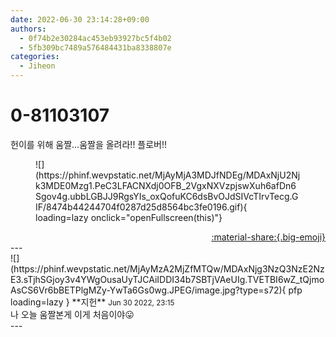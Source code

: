 ```yaml
---
date: 2022-06-30 23:14:28+09:00
authors:
  - 0f74b2e30284ac453eb93927bc5f4b02
  - 5fb309bc7489a576484431ba8338807e
categories:
  - Jiheon
---
```


# 0-81103107

<div class="post-container" markdown="1">
<div class="content-container md-sidebar__scrollwrap" markdown="1">

헌이를 위해 움짤...움짤을 올려라!! 플로버!!
<figure markdown="1">
![](https://phinf.wevpstatic.net/MjAyMjA3MDJfNDEg/MDAxNjU2Njk3MDE0Mzg1.PeC3LFACNXdj0OFB_2VgxNXVzpjswXuh6afDn6Sgov4g.ubbLGBJJ9RgsYIs_oxQofuKC6dsBvOJdSIVcTIrvTecg.GIF/8474b44244704f0287d25d8564bc3fe0196.gif){ loading=lazy onclick="openFullscreen(this)"}
</figure>


</div>
</div>

<div style="text-align: right;" markdown="1">
<a href="https://weverse.io/fromis9/fanpost/0-81103107" style="text-align: right;">:material-share:{.big-emoji}</a>
</div>
---

<div class="comments-container md-sidebar__scrollwrap" markdown="1">
<div class="comment" markdown="1">
<div class='id-container' markdown="1">
![](https://phinf.wevpstatic.net/MjAyMzA2MjZfMTQw/MDAxNjg3NzQ3NzE2NzE3.sTjhSGjoy3v4YWgOusaUyTJCAiIDDI34b7SBTjVAeUIg.TVETBI6wZ_tQjmoAsCS6Vr6bBETPlgMZy-YwTa6Gs0wg.JPEG/image.jpg?type=s72){ pfp loading=lazy }
**<span class="artist">지헌</span>** <small>Jun 30 2022, 23:15</small><br>
</div>
<div class='comment-body' markdown="1">
나 오늘 움짤본게 이게 처음이야😛
</div>
</div>
</div>
---
